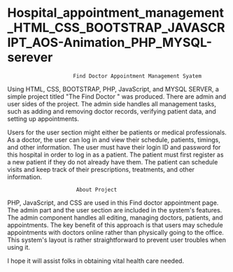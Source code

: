 # Hospital_appointment_management_HTML_CSS_BOOTSTRAP_JAVASCRIPT_AOS-Animation_PHP_MYSQL-serever
                         Find Doctor Appointment Management Syatem
Using HTML, CSS, BOOTSTRAP, PHP, JavaScript, and MYSQL SERVER, a simple project titled "The Find Doctor " was produced. There are admin and user sides of the project. The admin side handles all management tasks, such as adding and removing doctor records, verifying patient data, and setting up appointments.

Users for the user section might either be patients or medical professionals. As a doctor, the user can log in and view their schedule, patients, timings, and other information. The user must have their login ID and password for this hospital in order to log in as a patient. The patient must first register as a new patient if they do not already have them. The patient can schedule visits and keep track of their prescriptions, treatments, and other information.

                          About Project
PHP, JavaScript, and CSS are used in this Find doctor appointment page. The admin part and the user section are included in the system's features. The admin component handles all editing, managing doctors, patients, and appointments. The key benefit of this approach is that users may schedule appointments with doctors online rather than physically going to the office. This system's layout is rather straightforward to prevent user troubles when using it.

I hope it will assist folks in obtaining vital health care needed.
